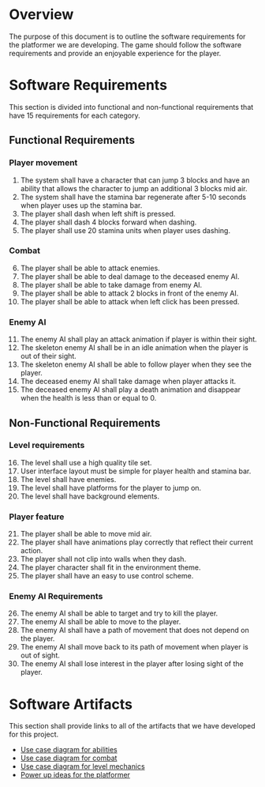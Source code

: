 # Overview

The purpose of this document is to outline the software requirements for the platformer we are developing. The game should follow the software requirements and provide an enjoyable experience for the player.

# Software Requirements

This section is divided into functional and non-functional requirements that have 15 requirements for each category.

## Functional Requirements

### Player movement 

1. The system shall have a character that can jump 3 blocks and have an ability that allows the character to jump an additional 3 blocks mid air.
2. The system shall have the stamina bar regenerate after 5-10 seconds when player uses up the stamina bar.
3. The player shall dash when left shift is pressed.
4. The player shall dash 4 blocks forward when dashing. 
5. The player shall use 20 stamina units when player uses dashing.

### Combat

6. The player shall be able to attack enemies.
7. The player shall be able to deal damage to the deceased enemy AI.
8. The player shall be able to take damage from enemy AI.
9. The player shall be able to attack 2 blocks in front of the enemy AI.
10. The player shall be able to attack when left click has been pressed.

### Enemy AI

11. The enemy AI shall play an attack animation if player is within their sight.
12. The skeleton enemy AI shall be in an idle animation when the player is out of their sight.
13. The skeleton enemy AI shall be able to follow player when they see the player.
14. The deceased enemy AI shall take damage when player attacks it. 
15. The deceased enemy AI shall play a death animation and disappear when the health is less than or equal to 0. 

## Non-Functional Requirements

### Level requirements 

16. The level shall use a high quality tile set.
17. User interface layout must be simple for player health and stamina bar.
18. The level shall have enemies.
19. The level shall have platforms for the player to jump on.
20. The level shall have background elements.

### Player feature 

21. The player shall be able to move mid air.
22. The player shall have animations play correctly that reflect their current action.
23. The player shall not clip into walls when they dash.
24. The player character shall fit in the environment theme.
25. The player shall have an easy to use control scheme.

### Enemy AI Requirements 

26. The enemy AI shall be able to target and try to kill the player.
27. The enemy AI shall be able to move to the player.
28. The enemy AI shall have a path of movement that does not depend on the player.
29. The enemy AI shall move back to its path of movement when player is out of sight.
30. The enemy AI shall lose interest in the player after losing sight of the player.



# Software Artifacts

This section shall provide links to all of the artifacts that we have developed for this project.

* [Use case diagram for abilities](../artifacts/use_case_diagrams/Abilities-Usecase-Diagram.pdf)
* [Use case diagram for combat](../artifacts/use_case_diagrams/Combat-Usecase-Diagram.pdf)
* [Use case diagram for level mechanics](../artifacts/use_case_diagrams/Level-Mechanics-Usecase-Diagram.pdf)
* [Power up ideas for the platformer](../artifacts/Power_Up_Ideas_For_Platformer.pdf)
